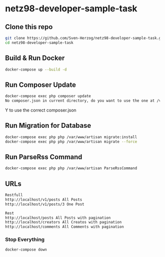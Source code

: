 # netz98-developer-sample-task

## Clone this repo

```bash
git clone https://github.com/Sven-Herzog/netz98-developer-sample-task.git
cd netz98-developer-sample-task
```

## Build & Run Docker

```bash
docker-compose up --build -d
```

## Run Composer Update

```bash
docker-compose exec php composer update
No composer.json in current directory, do you want to use the one at /var/www? [Y,n]? 
```
Y to use the correct composer.json

## Run Migration for Database

```bash
docker-compose exec php php /var/www/artisan migrate:install
docker-compose exec php php /var/www/artisan migrate --force
```

## Run ParseRss Command 

```bash
docker-compose exec php php /var/www/artisan ParseRssCommand
```

## URLs

```bash
Restfull
http://localhost/v1/posts All Posts
http://localhost/v1/posts/3 One Post

Rest
http://localhost/posts All Posts with pagination
http://localhost/creators All Creatos with pagination
http://localhost/comments All Comments with pagination
```

### Stop Everything

```bash
docker-compose down
```
